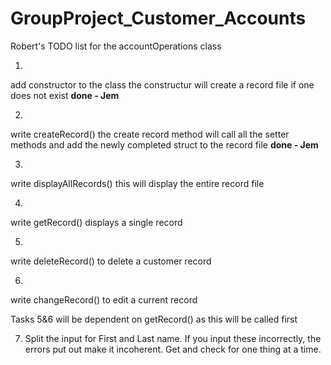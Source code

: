 # GroupProject_Customer_Accounts
Robert's TODO list for the accountOperations class

1)
add constructor to the class
the constructur will create a record file if one does not exist
<strong>done - Jem</strong>

2)
write createRecord() 
the create record method will call all the setter methods and add the newly completed
struct to the record file
<strong>done - Jem</strong>

3)
write displayAllRecords() 
this will display the entire record file

4)
write getRecord()
displays a single record

5)
write deleteRecord()
to delete a customer record

6)
write  changeRecord()
to edit a current record

Tasks 5&6 will be dependent on getRecord() as this will be called first 

7) Split the input for First and Last name.  If you input these incorrectly, the errors put out make it incoherent.  Get and check for one thing at a time.
